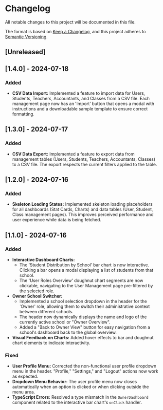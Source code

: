 # Changelog

All notable changes to this project will be documented in this file.

The format is based on [Keep a Changelog](https://keepachangelog.com/en/1.0.0/),
and this project adheres to [Semantic Versioning](https://semver.org/spec/v2.0.0.html).

## [Unreleased]

## [1.4.0] - 2024-07-18

### Added
- **CSV Data Import:** Implemented a feature to import data for Users, Students, Teachers, Accountants, and Classes from a CSV file. Each management page now has an 'Import' button that opens a modal with instructions and a downloadable sample template to ensure correct formatting.

## [1.3.0] - 2024-07-17

### Added
- **CSV Data Export:** Implemented a feature to export data from management tables (Users, Students, Teachers, Accountants, Classes) to a CSV file. The export respects the current filters applied to the table.

## [1.2.0] - 2024-07-16

### Added
- **Skeleton Loading States:** Implemented skeleton loading placeholders for all dashboards (Stat Cards, Charts) and data tables (User, Student, Class management pages). This improves perceived performance and user experience while data is being fetched.

## [1.1.0] - 2024-07-16

### Added

- **Interactive Dashboard Charts:**
  - The 'Student Distribution by School' bar chart is now interactive. Clicking a bar opens a modal displaying a list of students from that school.
  - The 'User Roles Overview' doughnut chart segments are now clickable, navigating to the User Management page pre-filtered by the selected role.
- **Owner School Switcher:**
  - Implemented a school selection dropdown in the header for the 'Owner' role, allowing them to switch their administrative context between different schools.
  - The header now dynamically displays the name and logo of the currently active school or "Owner Overview".
  - Added a "Back to Owner View" button for easy navigation from a school's dashboard back to the global overview.
- **Visual Feedback on Charts:** Added hover effects to bar and doughnut chart elements to indicate interactivity.

### Fixed

- **User Profile Menu:** Corrected the non-functional user profile dropdown menu in the header. "Profile," "Settings," and "Logout" actions now work as expected.
- **Dropdown Menu Behavior:** The user profile menu now closes automatically when an option is clicked or when clicking outside the menu area.
- **TypeScript Errors:** Resolved a type mismatch in the `OwnerDashboard` component related to the interactive bar chart's `onClick` handler.